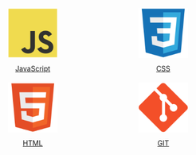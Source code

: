 <div style="display: grid; gap: 20px; width: 100%; grid-template-columns: repeat(2, 1fr);">
  <a href="JavaScript" style="display: block; text-align: center;">
    <img src="./icons/javascript-original.svg" height="100" style="display: inline-block; margin-bottom: 10px;">
    <div>JavaScript</div>
  </a>
  <a href="CSS" style="display: block; text-align: center;">
    <img src="./icons/css3-original.svg" height="100" style="display: inline-block; margin-bottom: 10px;">
    <div>CSS</div>
  </a>
  <a href="html" style="display: block; text-align: center;">
    <img src="./icons/html5-original.svg" height="100" style="display: inline-block; margin-bottom: 10px;">
    <div>HTML</div>
  </a>
  <a href="git" style="display: block; text-align: center;">
    <img src="./icons/git.svg" height="100" style="display: inline-block; margin-bottom: 10px;">
    <div>GIT</div>
  </a>
</div>
